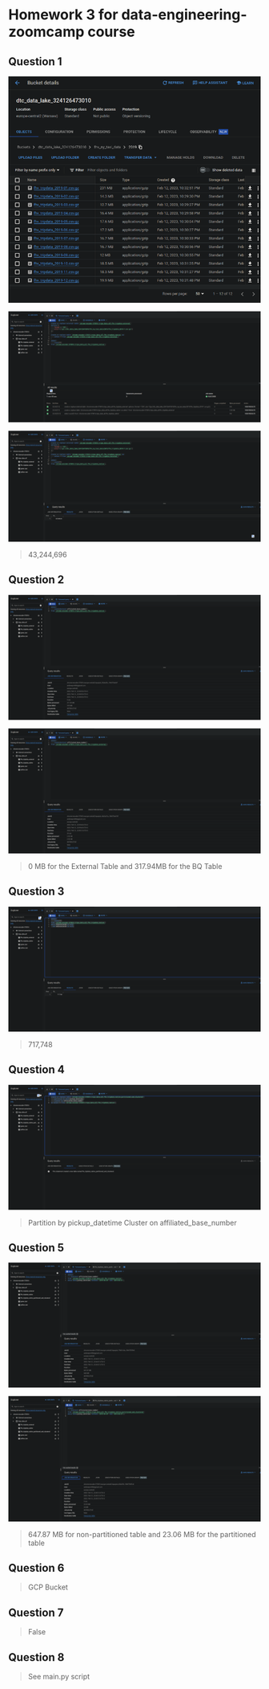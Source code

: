 # Homework 3 for data-engineering-zoomcamp course

## Question 1

![img.png](screenshots/img.png)

![img_1.png](screenshots/img_1.png)

![img_2.png](screenshots/img_2.png)

> 43,244,696

## Question 2


![img_3.png](screenshots/img_3.png)

![img_4.png](screenshots/img_4.png)

> 0 MB for the External Table and 317.94MB for the BQ Table

## Question 3

![img_5.png](screenshots/img_5.png)

> 717,748 

## Question 4

![img_6.png](screenshots/img_6.png)

> Partition by pickup_datetime Cluster on affiliated_base_number

## Question 5

![img_7.png](screenshots/img_7.png)

![img_8.png](screenshots/img_8.png)

> 647.87 MB for non-partitioned table and 23.06 MB for the partitioned table

## Question 6

> GCP Bucket

## Question 7

> False

## Question 8

> See main.py script